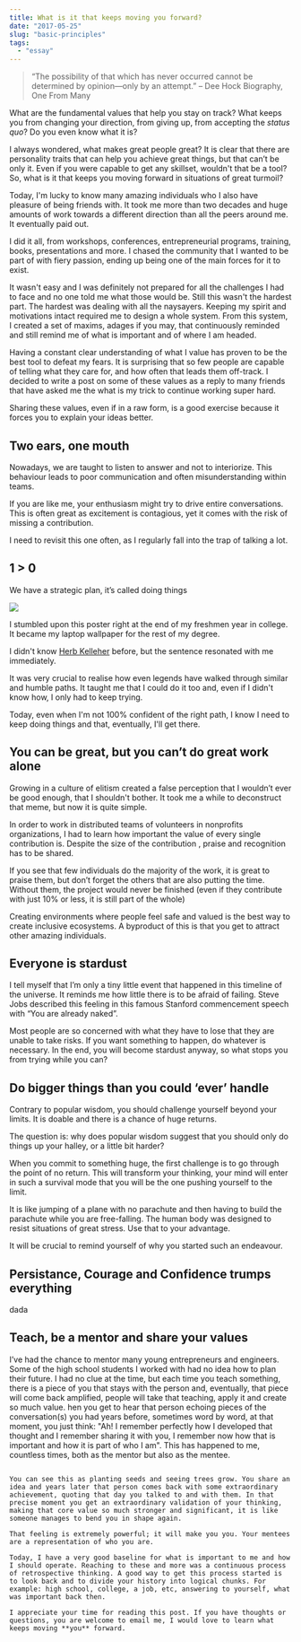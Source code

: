 ```yaml
---
title: What is it that keeps moving you forward?
date: "2017-05-25"
slug: "basic-principles"
tags:
  - "essay"
---
```


> “The possibility of that which has never occurred cannot be determined by opinion—only by an attempt.” – Dee Hock Biography, One From Many
 
What are the fundamental values that help you stay on track? What keeps you from changing your direction, from giving up, from accepting the _status quo_? Do you even know what it is?
 
I always wondered, what makes great people great? It is clear that there are personality traits that can help you achieve great things, but that can’t be  only it. Even if you were capable to get any skillset, wouldn't that be a tool? So, what is it that keeps you moving forward in situations of great turmoil?
 
Today, I'm lucky to know many amazing individuals who I also have pleasure of being friends with. It took me more than two decades and huge amounts of work towards a different direction than all the peers around me. It eventually paid out.
 
I did it all, from workshops, conferences, entrepreneurial programs, training, books, presentations and more. I chased the community that I wanted to be part of with fiery passion, ending up being one of the main forces for it to exist.
 
It wasn't easy and I was definitely not prepared for all the challenges I had to face and no one told me what those would be. Still this wasn't the hardest part. The hardest was dealing with all the naysayers. Keeping my spirit and motivations intact required me to design a whole system. From this system, I created a set of maxims, adages if you may, that continuously reminded and still remind me of what is important and of where I am headed.
 
Having a constant clear understanding of what I value has proven to be the best tool to defeat my fears. It is surprising that so few people are capable of telling what they care for, and how often that leads them off-track. I decided to write a post on some of these values as a reply to many friends that have asked me the what is my trick to continue working super hard.
 
Sharing these values, even if in a raw form, is a good exercise because it forces you to explain your ideas better.
 
## Two ears, one mouth
 
Nowadays, we are taught to listen to answer and not to interiorize. This behaviour leads to poor communication and often misunderstanding within teams.
 
If you are like me, your enthusiasm might try to drive entire conversations. This is often great as excitement is contagious, yet it comes with the risk of missing a contribution.
 
I need to revisit this one often, as I regularly fall into the trap of talking a lot.



## 1 > 0

We have a strategic plan, it’s called doing things
 
![](/img/doing-things-wallpaper.jpg)
 
I stumbled upon this poster right at the end of my freshmen year in college. It became my laptop wallpaper for the rest of my degree.
 
I didn't know [Herb Kelleher](https://en.wikipedia.org/wiki/Herb_Kelleher) before, but the sentence resonated with me immediately.
 
It was very crucial to realise how even legends have walked through similar and humble paths. It taught me that I could do it too and, even if I didn't know how, I only had to keep trying.
 
Today, even when I'm not 100% confident of the right path, I know I need to keep doing things and that, eventually, I'll get there.
 
## You can be great, but you can’t do great work alone
 
Growing in a culture of elitism created a false perception that I wouldn’t ever be good enough, that I shouldn't bother. It took me a while to deconstruct that meme, but now it is quite simple.
 
In order to work in distributed teams of volunteers in nonprofits organizations, I had to learn how important the value of every single contribution is. Despite the size of the contribution , praise and recognition has to be shared.
 
If you see that few individuals do the majority of the work, it is great to praise them, but don’t forget the others  that are also putting the time. Without them, the project would never be finished (even if they contribute with just 10% or less, it is still part of the whole)
 
Creating environments where people feel safe and valued is the best way to create inclusive ecosystems. A byproduct of this is that you get to attract other amazing individuals.
 
## Everyone is stardust
 
I tell myself that I’m only a tiny little event that happened in this timeline of the universe. It reminds me how little there is to be afraid of failing. Steve Jobs described this feeling in this famous Stanford commencement speech with “You are already naked”.
 
Most people are so concerned with what they have to lose that they are unable to take risks. If you want something to happen, do whatever is necessary. In the end, you will become stardust anyway, so what stops you from trying while you can?
 
## Do bigger things than you could ‘ever’ handle
 
Contrary to popular wisdom, you should challenge yourself beyond your limits. It is doable and there is a chance of huge returns.
 
The question is: why does popular wisdom suggest that you should only do things up your halley, or a little bit harder?
 
When you commit to something huge, the first challenge is to go through the point of no return. This will transform your thinking, your mind will enter in such a survival mode that you will be the one pushing yourself to the limit.
 
It is like jumping of a plane with no parachute and then having to build the parachute while you are free-falling. The human body was designed to resist situations of great stress. Use that to your advantage.
 
It will be crucial to remind yourself of why you started such an endeavour.

## Persistance, Courage and Confidence trumps everything

dada

## Teach, be a mentor and share your values
 
I’ve had the chance to mentor many young entrepreneurs and engineers. Some of the high school students I worked with had no idea how to plan their future. I had no clue at the time, but each time you teach something, there is a piece of you that stays with the person and, eventually, that piece will come back amplified, people will take that teaching, apply it and create so much value. hen you get to hear that person echoing pieces of the conversation(s) you had years before, sometimes word by word, at that moment, you just think: "Ah! I remember perfectly how I developed that thought and I remember sharing it with you, I remember now how that is important and how it is part of who I am". This has happened to me, countless times, both as the mentor but also as the mentee.
```
 
You can see this as planting seeds and seeing trees grow. You share an idea and years later that person comes back with some extraordinary achievement, quoting that day you talked to and with them. In that precise moment you get an extraordinary validation of your thinking, making that core value so much stronger and significant, it is like someone manages to bend you in shape again.
 
That feeling is extremely powerful; it will make you you. Your mentees are a representation of who you are.
 
Today, I have a very good baseline for what is important to me and how I should operate. Reaching to these and more was a continuous process of retrospective thinking. A good way to get this process started is to look back and to divide your history into logical chunks. For example: high school, college, a job, etc, answering to yourself, what was important back then.
 
I appreciate your time for reading this post. If you have thoughts or questions, you are welcome to email me, I would love to learn what keeps moving **you** forward.
